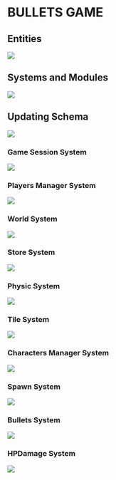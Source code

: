 # BULLETS GAME
## Entities
[![](https://mermaid.ink/img/pako:eNp9k1FvgjAQx78KuWckCgWRLHtQk-nDEhNdliy8XKAqWWlJV6LO-N1X6cApzXggd7__cdf7h54hEzmFBLZMHLI9SuVs5il39PO2dAaDZ2fF8ESlQSZu8ExwJQVjFsmEM90MM9XqXfpPSdfSTLipthbrShaKGmVTMDoVRzvH7HMnRc3znvxS8x6b1voAqodN3OC3pUGLVZdaz_8uJMuN0oSPS90LvytYcbfBo7qu8MDb8U1iG3Lvm17ahhertk_rinGi58ocS9xZfL82uDKjO08D7w-8vcGFksoSi1z_dOcrSUHtaUlTSHSY0y3WTKWQ8osuxVqJ9YlnkChZUxfqKkdF5wXuJJaQbJF9aVoh_xCibIt0CskZjpAQ3wtHEYmIHwTBJCbEhRMk8cQLgygaBVoIwpCMLy58N9-PvGEQxqE_nBCfxGMy9l2geaGEfDW3pLkslx83uvfd?type=png)](https://mermaid.live/edit#pako:eNp9k1FvgjAQx78KuWckCgWRLHtQk-nDEhNdliy8XKAqWWlJV6LO-N1X6cApzXggd7__cdf7h54hEzmFBLZMHLI9SuVs5il39PO2dAaDZ2fF8ESlQSZu8ExwJQVjFsmEM90MM9XqXfpPSdfSTLipthbrShaKGmVTMDoVRzvH7HMnRc3znvxS8x6b1voAqodN3OC3pUGLVZdaz_8uJMuN0oSPS90LvytYcbfBo7qu8MDb8U1iG3Lvm17ahhertk_rinGi58ocS9xZfL82uDKjO08D7w-8vcGFksoSi1z_dOcrSUHtaUlTSHSY0y3WTKWQ8osuxVqJ9YlnkChZUxfqKkdF5wXuJJaQbJF9aVoh_xCibIt0CskZjpAQ3wtHEYmIHwTBJCbEhRMk8cQLgygaBVoIwpCMLy58N9-PvGEQxqE_nBCfxGMy9l2geaGEfDW3pLkslx83uvfd)

## Systems and Modules
[![](https://mermaid.ink/img/pako:eNqFlVuPojAUx78K6bMaLoIOD5PMqtnxwY2Rmexmw0sDRyUpraElLit-9y0Ud0CK8gDl9Hf-58blgiIWA_LRnrBzdMSZMD6WITXk8blaBQUXkBrj8avxzrioF99xCgFwnjCqtnX0giRAFb8luIDshiq4p1GTP1lG4ramHlOCG0zx4Uu3wtuRjPFEouUPODfm8plfZ0PjvpDNwZHoKehiS9_Pdac7687WWyRkTbyJonwNZSybK9-wOCdQ6TcR1r_WO8hoLNFKZQfV8iurBh9GPxIC_Dn2LScERBe8Ly44ZYmAQLAM2lzPrApsxbkV0xp1LXhXsw7ZHgueRCt6SCi0W3vPvW-XOJUDeqQ1NEsdq-nHPVJ3tq1xawc-004jBkrohBhGFazPvXmUgiMTpS7lIa96mP_TVGxnGEr4UcP6qTbJLBghCa8ead1MBt12OTVYLowUn8r-N6Er1bgsgYuMFRpcnVsDejyJHthrzvMzGqEUshQnsfysXipLiMQRUgiRL5cx7HFORIhCepUozgULChohX2Q5jFB-irGAZYIPGU6Rv8eES-sJ09-MpTdI3iL_gv4g37InruW5lmmaLzPP9Wx3hArkj73pZOo5zsyyZ97cdaez6wj9rRWsiem4c9c257YzdV8c6QBxIt_ZjfoR1P-D6z8yugeP?type=png)](https://mermaid.live/edit#pako:eNqFlVuPojAUx78K6bMaLoIOD5PMqtnxwY2Rmexmw0sDRyUpraElLit-9y0Ud0CK8gDl9Hf-58blgiIWA_LRnrBzdMSZMD6WITXk8blaBQUXkBrj8avxzrioF99xCgFwnjCqtnX0giRAFb8luIDshiq4p1GTP1lG4ramHlOCG0zx4Uu3wtuRjPFEouUPODfm8plfZ0PjvpDNwZHoKehiS9_Pdac7687WWyRkTbyJonwNZSybK9-wOCdQ6TcR1r_WO8hoLNFKZQfV8iurBh9GPxIC_Dn2LScERBe8Ly44ZYmAQLAM2lzPrApsxbkV0xp1LXhXsw7ZHgueRCt6SCi0W3vPvW-XOJUDeqQ1NEsdq-nHPVJ3tq1xawc-004jBkrohBhGFazPvXmUgiMTpS7lIa96mP_TVGxnGEr4UcP6qTbJLBghCa8ead1MBt12OTVYLowUn8r-N6Er1bgsgYuMFRpcnVsDejyJHthrzvMzGqEUshQnsfysXipLiMQRUgiRL5cx7HFORIhCepUozgULChohX2Q5jFB-irGAZYIPGU6Rv8eES-sJ09-MpTdI3iL_gv4g37InruW5lmmaLzPP9Wx3hArkj73pZOo5zsyyZ97cdaez6wj9rRWsiem4c9c257YzdV8c6QBxIt_ZjfoR1P-D6z8yugeP)

## Updating Schema
[![](https://mermaid.ink/img/pako:eNqNVMGOmzAQ_RXL5yQCChvCYaUuyaGHVaIue2nIwYVJ4hbslTFtKeLfa7AdoLtaLUgIj9-8mXkP3OKM54AjfC747-xKhETJNmVIXQkt4ampJJTHY0KznyBOJ7RcLe9RkrRtv4v6MNr9Aia7ziQlGnK4NhXNduxCmSHR8efDfte2zy85kZRd0IFXknKG9t9_QCargQsGMk33QbhpixaThguoTqeRRUNiNSHJJIhHwsgFhIXf4hUyO69zH-qiAFnZFLO0OKtZMR83mbY_NKX1qvqmTc9fgeVjKxqkY5b8NW28_48XxZyLnDIiVbbRx5rSw9-b36C-fM56dY_HQ0EaEEgvq971vma8nZS8EaEtFaqW9eAWnw6l-d-ubQaKrU5gccJKZZR6k3nm3FyzmV2mysPUDQOYfESjyfMaFjkWsPfo_Pw5rvAClyBKQnP1k7V9JMXyCiWkOFKvOZxJXcgUp6xTUFJL_tSwDEdS1LDA9SDJlpKLICWOzqSoVPSFsG-clxakljhq8R8c-d7Kvwu8T17ob1zPdTb-Ajc4Wrp361UQuk4YeE7grEPX6xb470DhrDaeq5KC9Tr0_dDduAsMOZVcPOqDYTgfun8ztGL_?type=png)](https://mermaid.live/edit#pako:eNqNVMGOmzAQ_RXL5yQCChvCYaUuyaGHVaIue2nIwYVJ4hbslTFtKeLfa7AdoLtaLUgIj9-8mXkP3OKM54AjfC747-xKhETJNmVIXQkt4ampJJTHY0KznyBOJ7RcLe9RkrRtv4v6MNr9Aia7ziQlGnK4NhXNduxCmSHR8efDfte2zy85kZRd0IFXknKG9t9_QCargQsGMk33QbhpixaThguoTqeRRUNiNSHJJIhHwsgFhIXf4hUyO69zH-qiAFnZFLO0OKtZMR83mbY_NKX1qvqmTc9fgeVjKxqkY5b8NW28_48XxZyLnDIiVbbRx5rSw9-b36C-fM56dY_HQ0EaEEgvq971vma8nZS8EaEtFaqW9eAWnw6l-d-ubQaKrU5gccJKZZR6k3nm3FyzmV2mysPUDQOYfESjyfMaFjkWsPfo_Pw5rvAClyBKQnP1k7V9JMXyCiWkOFKvOZxJXcgUp6xTUFJL_tSwDEdS1LDA9SDJlpKLICWOzqSoVPSFsG-clxakljhq8R8c-d7Kvwu8T17ob1zPdTb-Ajc4Wrp361UQuk4YeE7grEPX6xb470DhrDaeq5KC9Tr0_dDduAsMOZVcPOqDYTgfun8ztGL_)

### Game Session System
[![](https://mermaid.ink/img/pako:eNqNk11vmzAUhv-K5atUIhkkJHxcbBdtLiotEsKr0DJ2YcVOigR2Zcw2RvnvNbZJoZ22cYFe-zzvOUf2cQdPnFAYw3PJf54esZDgy13OgPqQVKuCXRaLUQFE67rg7ObGEJ85Jhqw4m08bRjTcSXexhLc1HSxSBpcU8DP07Atj_ZdpyuPMbD_QZnse7BcfgRJiVsqDpjhCxWorSWtbFOZ8g0NgYyLksxMemcKo-xa5D_oZKB14_-iLf--R9P7Ie26lGLSWgRYZkxo7JOM2pYO5Y1tVv7vxR6S2657eCJYUgJuOWP0NCiD12qnYXKeSTnAcqWs9-iYfPtwX4MjFXx0fMrz7-84g82I6z2Ow6NRdatGqDMARtnhmY2UjWQWTkehD382XK-dGvX8dY-eDWct2X4ycdeGp_QsFRp44_jT_3UFHVhRUeGCqOfTDTs5lI-0ojmMlST0jJtS5jBnvUJxIzlq2QnGUjTUgY2-kbsCXwSuYHzGZa12nzA7cl6NkFrCuIO_YOytN6u1F0WBG7gbb711YAvjZeBHq5239b3AD11_F4a9A39rv7cKA2_rRqG_Dd3Nbh35DqSkkFwczHvXz75_AZzoQSk?type=png)](https://mermaid.live/edit#pako:eNqNk11vmzAUhv-K5atUIhkkJHxcbBdtLiotEsKr0DJ2YcVOigR2Zcw2RvnvNbZJoZ22cYFe-zzvOUf2cQdPnFAYw3PJf54esZDgy13OgPqQVKuCXRaLUQFE67rg7ObGEJ85Jhqw4m08bRjTcSXexhLc1HSxSBpcU8DP07Atj_ZdpyuPMbD_QZnse7BcfgRJiVsqDpjhCxWorSWtbFOZ8g0NgYyLksxMemcKo-xa5D_oZKB14_-iLf--R9P7Ie26lGLSWgRYZkxo7JOM2pYO5Y1tVv7vxR6S2657eCJYUgJuOWP0NCiD12qnYXKeSTnAcqWs9-iYfPtwX4MjFXx0fMrz7-84g82I6z2Ow6NRdatGqDMARtnhmY2UjWQWTkehD382XK-dGvX8dY-eDWct2X4ycdeGp_QsFRp44_jT_3UFHVhRUeGCqOfTDTs5lI-0ojmMlST0jJtS5jBnvUJxIzlq2QnGUjTUgY2-kbsCXwSuYHzGZa12nzA7cl6NkFrCuIO_YOytN6u1F0WBG7gbb711YAvjZeBHq5239b3AD11_F4a9A39rv7cKA2_rRqG_Dd3Nbh35DqSkkFwczHvXz75_AZzoQSk)

### Players Manager System
[![](https://mermaid.ink/img/pako:eNp1VE2PojAY_itNL3tRB0UZIZndGDCjB91G8LArHhqoShaKaWFmHfS_b0sL6ozLAejzPs_7nVYwymMCHbhL8_fogFkBAi-kQDyvOCM-4TzJqX_iBck2GwkBjW23oNv9Dnx_WlV-IYXaAKZvhBaXi_ISJMKLlgdJ9IcwLQyCqpJGCTZklOITYQ1dnTQdcVRVCvnGAcrpXoqUTOQAuj1JWqy0o8VKIUGgLTO0eZowAnCagmPthoMDfiPgKFz9CMOtFs6QEpx_Tf0zcFOC2SRNVWAZlWt_6DN_-fMMvFWwefJywgErKcjLoi5ffK8BBOU2gJfwKKeUFEjnVNsehNXqh3TkNZ1o6xbtUj_zpSh8zgEl77pumcttCshVWsG8KWUSx9fonwjrRoJcBTwgN42vuW1yVbUiOD7pQYMFpngvvncbg8SgAUroHuxyppm8NbrNFgBXNiIqSNzavNbW9OnWvJba9THGAruKmwD3OYAmZz0_mY6sTdUkZni7r7xeULdkTHjQCUhkzq8SsSdfJW0fv4z15UWMwZ1Nlq_TcyNR1LtW3_NUPEV7tLj_JT96X0-wAzPCMpzE4pqoJBLC4kAyEkJH_MZkh8u0CGFIL4KKyyL3TzSCTsFK0oFl3XAvwXuGM-jscMoFesT0d55nDUkcoVPBv9Dp90zL6g_NZ8McWoZlm8MOPEGn27etnmWYg6FhW9azbY3Hlw78qF30e8ZoaBvjwXj8PBjZljnqQBInRc4W6mqrb7jLP67ciX0?type=png)](https://mermaid.live/edit#pako:eNp1VE2PojAY_itNL3tRB0UZIZndGDCjB91G8LArHhqoShaKaWFmHfS_b0sL6ozLAejzPs_7nVYwymMCHbhL8_fogFkBAi-kQDyvOCM-4TzJqX_iBck2GwkBjW23oNv9Dnx_WlV-IYXaAKZvhBaXi_ISJMKLlgdJ9IcwLQyCqpJGCTZklOITYQ1dnTQdcVRVCvnGAcrpXoqUTOQAuj1JWqy0o8VKIUGgLTO0eZowAnCagmPthoMDfiPgKFz9CMOtFs6QEpx_Tf0zcFOC2SRNVWAZlWt_6DN_-fMMvFWwefJywgErKcjLoi5ffK8BBOU2gJfwKKeUFEjnVNsehNXqh3TkNZ1o6xbtUj_zpSh8zgEl77pumcttCshVWsG8KWUSx9fonwjrRoJcBTwgN42vuW1yVbUiOD7pQYMFpngvvncbg8SgAUroHuxyppm8NbrNFgBXNiIqSNzavNbW9OnWvJba9THGAruKmwD3OYAmZz0_mY6sTdUkZni7r7xeULdkTHjQCUhkzq8SsSdfJW0fv4z15UWMwZ1Nlq_TcyNR1LtW3_NUPEV7tLj_JT96X0-wAzPCMpzE4pqoJBLC4kAyEkJH_MZkh8u0CGFIL4KKyyL3TzSCTsFK0oFl3XAvwXuGM-jscMoFesT0d55nDUkcoVPBv9Dp90zL6g_NZ8McWoZlm8MOPEGn27etnmWYg6FhW9azbY3Hlw78qF30e8ZoaBvjwXj8PBjZljnqQBInRc4W6mqrb7jLP67ciX0)

### World System
[![](https://mermaid.ink/img/pako:eNqNVF1vmzAU_SuWn1opyQI0EeRhU5Nm06RGinCkSIM8WOAmSIAj22zLEP-9_mKBNknLA_iee87l-vjKNUxoSuAMvuT0T3LATIDNU1wC-TxTnG4py9Mo-oELggjnGS13OzAcfgXP22VdKwbQFLD8TUrRNHFptOvDiWcJOnFBiigykVWuUVjXBgGM4PSkVEqzyXLCV7jEe8JapcaAiax-s1IFTKKnX8jucSIIe1vknLAlFrrEGe7XmVd5TgRv1Ta00rlSWugsM8KOS5qLlEdIKE_fmHSJvVbsNa44uWypdBwMR8p65bpZhd-R9RuFBvrJH_PctM6travrucWN3Px6qotEXx4ZAaFyAkgUcAN_i-Odkest2S717jQabpfvMNTuMET2W9m9y4Ut1lIQ6lW3Fkk_7FQywmnFEsKbxpyFoIxEUdjCBtjtbH3lvdlDz3st7RxU-6NQ_kb1ZDywvO7MtzQzse8Gu5e-Mrc9Tm8m2y4QUuNFjx-1gW63gT7RBrrRhvL77s74lnEdZuX-_r5zvm1aB21GGtiRyai0svi_z5fe5wgOYEFYgbNU3l-1QmIoDqQgMZzJZUpecJWLGMZlI6m4EhSdygTOBKvIAFbHFAvylOE9w0ULHnH5i9JuCGc1_AtnQy8YOeNpEPgPD9507E2c6QCeJO74zmg89j3PcQPfd33HbQbwn67hjFzXC_xgPPEkYeL6kwEkaSYHb2XuXH31Nq8-jMS2?type=png)](https://mermaid.live/edit#pako:eNqNVF1vmzAU_SuWn1opyQI0EeRhU5Nm06RGinCkSIM8WOAmSIAj22zLEP-9_mKBNknLA_iee87l-vjKNUxoSuAMvuT0T3LATIDNU1wC-TxTnG4py9Mo-oELggjnGS13OzAcfgXP22VdKwbQFLD8TUrRNHFptOvDiWcJOnFBiigykVWuUVjXBgGM4PSkVEqzyXLCV7jEe8JapcaAiax-s1IFTKKnX8jucSIIe1vknLAlFrrEGe7XmVd5TgRv1Ta00rlSWugsM8KOS5qLlEdIKE_fmHSJvVbsNa44uWypdBwMR8p65bpZhd-R9RuFBvrJH_PctM6travrucWN3Px6qotEXx4ZAaFyAkgUcAN_i-Odkest2S717jQabpfvMNTuMET2W9m9y4Ut1lIQ6lW3Fkk_7FQywmnFEsKbxpyFoIxEUdjCBtjtbH3lvdlDz3st7RxU-6NQ_kb1ZDywvO7MtzQzse8Gu5e-Mrc9Tm8m2y4QUuNFjx-1gW63gT7RBrrRhvL77s74lnEdZuX-_r5zvm1aB21GGtiRyai0svi_z5fe5wgOYEFYgbNU3l-1QmIoDqQgMZzJZUpecJWLGMZlI6m4EhSdygTOBKvIAFbHFAvylOE9w0ULHnH5i9JuCGc1_AtnQy8YOeNpEPgPD9507E2c6QCeJO74zmg89j3PcQPfd33HbQbwn67hjFzXC_xgPPEkYeL6kwEkaSYHb2XuXH31Nq8-jMS2)

### Store System
[![](https://mermaid.ink/img/pako:eNptkl1rgzAUhv9KOFcb2KL90OjFLjbpVQulFgZTL4KmrUxNSSKbE__7YjTtKMtFkvOe5z357CBjOYUATiX7yi6ES3QMkxqp9s54mcexHtIUzWYvaHvYRF23ZSRHnArW8IyKvk_q0TBk0Ww-cIo4GGDDWRUW4vNJ-24yGnQ0JJ5H055wUdTnkEgyVYlulc2qOslOKGqFpJVaW29rf2lFkY1aHI9RmhqrRo5FScWO1ORMuQG1NpV6wN_UTZBMUv7ouSceHK9NWVIpDDeFBhoOYg7zX3-PwIKK8ooUuXqUblASkBda0QQCNc3piTSlTCCpe4WSRrKorTMIJG-oBc01J5KGBTlzUhnxSuoPxv6GEHTwDcHC9-eubXs2Vh12FmsLWgiclT_Hq6XrLT3btdcrr7fgR_vtgfYxdrG9cBwfr7EFNC8k47vxE-m_1P8CqRa9SQ?type=png)](https://mermaid.live/edit#pako:eNptkl1rgzAUhv9KOFcb2KL90OjFLjbpVQulFgZTL4KmrUxNSSKbE__7YjTtKMtFkvOe5z357CBjOYUATiX7yi6ES3QMkxqp9s54mcexHtIUzWYvaHvYRF23ZSRHnArW8IyKvk_q0TBk0Ww-cIo4GGDDWRUW4vNJ-24yGnQ0JJ5H055wUdTnkEgyVYlulc2qOslOKGqFpJVaW29rf2lFkY1aHI9RmhqrRo5FScWO1ORMuQG1NpV6wN_UTZBMUv7ouSceHK9NWVIpDDeFBhoOYg7zX3-PwIKK8ooUuXqUblASkBda0QQCNc3piTSlTCCpe4WSRrKorTMIJG-oBc01J5KGBTlzUhnxSuoPxv6GEHTwDcHC9-eubXs2Vh12FmsLWgiclT_Hq6XrLT3btdcrr7fgR_vtgfYxdrG9cBwfr7EFNC8k47vxE-m_1P8CqRa9SQ)

### Physic System
[![](https://mermaid.ink/img/pako:eNqNVW1v2jAQ_iuWP1EJGO8FpHZak6itBA0iVGgjfPAS02ZLYpQ4bZnhv8-xHROyspYP2L577sXney4MesTHcAw3IXn1nlFCwcJ0Y8B_DiUJXq3Esl6DRuMaTBzGJgT5wNmlFEeHgxtL7JIkob9aiUVh5xw7z-IS9AzQ4UAeZFtByv-bLAwxTaVqtVJHZWmYNmNGghHFwAxiFAUesH_-wh4tnJyYCxvTthgzMZdihQXWC461hbNFr3ERThw-H83g9UMexckUxegJJ4UbLU-B0iiXPBlpuQhCXKDzvY65tHTMJQrD9DTZo5l0txR3S2lCdu_Do1IU77fOY7FgLFeCXHq0UbcybXB1dQ32xt23h1vL3ANzJ24vL59KFL_KJ1BT8hLETxbynlXtPzaZ45SEL9ggYRikAYk_YcKrVkHlxTAwL4hK9iPAxKnoJ0EUUNG1ZwA6v9uEZNu0KJ5gS6MpuKNWLuE1MBFFUjDHzhF7opmhLMVSJ7YKrxxxcqkKcZYJieOc2FW0i4Vcq29w5mUE9n5uT1df7lNgZxSQDW_f7VfXXf_P5HFWNHVuLGX775azB7Y9_UfxYO_B_dIQMXQJUx2Cq8oeNKKmdxcq0fSGZLGHhSO5PTp5V1f2W-0x1Ua65QTUsHRJcT7bMPJ3emYJGpX6g9-VMVU0-oxBhLYAS14J6MlgUuFyquuQVgl8NzNRxMdGwV15Wqvr5QVn7HHrI8qfA8xIGtDcg6LEiafjwDjaykHz7uiqgCpJ6x7X3BCo_HUrBZSckNqlUVGWBtjR9JTW4BzZymlqCn-ILpOzVlO0u7goMa1WE0sh4xyq1fhfLHCwDiOcRCjw-XeT5QgX8jeOsAvHfOvjDcpC6kI3PnAoyihxdrEHxxsUprgOs_ylsBmgpwRFWrpF8Q9C-JkmmTzCMYNvcNzodtvNUafVb7UvW8PRsNerwx0X97rNVn8wGHb6w8FgMBp1DnX4R3hoN3vd3qA3bHX77U7_ctDq1CH2A_4dn8pvvfjkH_4CMKuPVQ?type=png)](https://mermaid.live/edit#pako:eNqNVW1v2jAQ_iuWP1EJGO8FpHZak6itBA0iVGgjfPAS02ZLYpQ4bZnhv8-xHROyspYP2L577sXney4MesTHcAw3IXn1nlFCwcJ0Y8B_DiUJXq3Esl6DRuMaTBzGJgT5wNmlFEeHgxtL7JIkob9aiUVh5xw7z-IS9AzQ4UAeZFtByv-bLAwxTaVqtVJHZWmYNmNGghHFwAxiFAUesH_-wh4tnJyYCxvTthgzMZdihQXWC461hbNFr3ERThw-H83g9UMexckUxegJJ4UbLU-B0iiXPBlpuQhCXKDzvY65tHTMJQrD9DTZo5l0txR3S2lCdu_Do1IU77fOY7FgLFeCXHq0UbcybXB1dQ32xt23h1vL3ANzJ24vL59KFL_KJ1BT8hLETxbynlXtPzaZ45SEL9ggYRikAYk_YcKrVkHlxTAwL4hK9iPAxKnoJ0EUUNG1ZwA6v9uEZNu0KJ5gS6MpuKNWLuE1MBFFUjDHzhF7opmhLMVSJ7YKrxxxcqkKcZYJieOc2FW0i4Vcq29w5mUE9n5uT1df7lNgZxSQDW_f7VfXXf_P5HFWNHVuLGX775azB7Y9_UfxYO_B_dIQMXQJUx2Cq8oeNKKmdxcq0fSGZLGHhSO5PTp5V1f2W-0x1Ua65QTUsHRJcT7bMPJ3emYJGpX6g9-VMVU0-oxBhLYAS14J6MlgUuFyquuQVgl8NzNRxMdGwV15Wqvr5QVn7HHrI8qfA8xIGtDcg6LEiafjwDjaykHz7uiqgCpJ6x7X3BCo_HUrBZSckNqlUVGWBtjR9JTW4BzZymlqCn-ILpOzVlO0u7goMa1WE0sh4xyq1fhfLHCwDiOcRCjw-XeT5QgX8jeOsAvHfOvjDcpC6kI3PnAoyihxdrEHxxsUprgOs_ylsBmgpwRFWrpF8Q9C-JkmmTzCMYNvcNzodtvNUafVb7UvW8PRsNerwx0X97rNVn8wGHb6w8FgMBp1DnX4R3hoN3vd3qA3bHX77U7_ctDq1CH2A_4dn8pvvfjkH_4CMKuPVQ)

### Tile System
[![](https://mermaid.ink/img/pako:eNqdVV1P2zAU_SuRn4rUdv0CSiWYRhIBWlkrAqq2tA9e4pZsjo1sB9al_e_zZ5N2wKTlIbHPPec4vr62S5DQFIERWGL6kjxCJrz7YE48-USCMhTH-rNYeK3WhTeOynJMYepFay5Qvt0a5owynMax_ljmnWTeFeSAeD0NYA5XyKBxbHpWEkzCsvycYYxSb_L9B0qEFz4jIpx4-rjmWRKSVUasgZY9TJXu4SmFIiMrb0q5yCixDlxbIO1hXMaR12qrqahp6FaExH2GEUeSfX5-4W38609frsKN51CbjhrN6S5h8nPFaEFSHdqXV0EfYVy5HIq0mR-FO9cZxPgVPwXvO1VE4zEL3wxN3guZxhQWHNlUq6ZB72y-5GKamFpVjQROeMOVZfzhhut_9D7O5wsT2XwNo40XIC4YXauYsagB706xzjNDqhmamFp2A17VU6rVeJxxsQsqeQU83IevGPiUsjQjUCAerAnMs8TVjxX5EzewzHJZ-gxJrv5f7qpUV-PfRRrHBlssrD6q9NETfCH7BhpyShN3ykCNbHPyf0NPqqH3d5g2ONyd11O7fZ1e5q6200wNaQNuHXycyd4UwzVizsVglYU_OfDwasl329b5yQMJJgIxfguJ_LPKdBdQxm5pqv2ptAVjcmCLGcJBnWjeG-XztuBSN32Ki5xYwAylcHsgujrW8dmhYPYPQa1o7W_UBKZKCraECdJtNUPrckgzO2ePs5-WWtAej_JYbDTUWy7P0VHtOGg09Mdh8hhoNOSLWJ4zeO1d9UAT5IjlMEvllVMqZA7EI8rRHIxkM0VLWGAxB3OylVRYCBqtSQJGS4g5aoJC1Q0KMrhiMN-hT5B8o1T2BStMF4xK8AuMut1eu9_p9c-6neNeb3DSbYI1GLWGnWH7dNg57XROhv3js_5w2wS_tUG3fTroDnqdk37vbHDc7Q-aAKWZvABvzSWp78rtHxg_VEE?type=png)](https://mermaid.live/edit#pako:eNqdVV1P2zAU_SuRn4rUdv0CSiWYRhIBWlkrAqq2tA9e4pZsjo1sB9al_e_zZ5N2wKTlIbHPPec4vr62S5DQFIERWGL6kjxCJrz7YE48-USCMhTH-rNYeK3WhTeOynJMYepFay5Qvt0a5owynMax_ljmnWTeFeSAeD0NYA5XyKBxbHpWEkzCsvycYYxSb_L9B0qEFz4jIpx4-rjmWRKSVUasgZY9TJXu4SmFIiMrb0q5yCixDlxbIO1hXMaR12qrqahp6FaExH2GEUeSfX5-4W38609frsKN51CbjhrN6S5h8nPFaEFSHdqXV0EfYVy5HIq0mR-FO9cZxPgVPwXvO1VE4zEL3wxN3guZxhQWHNlUq6ZB72y-5GKamFpVjQROeMOVZfzhhut_9D7O5wsT2XwNo40XIC4YXauYsagB706xzjNDqhmamFp2A17VU6rVeJxxsQsqeQU83IevGPiUsjQjUCAerAnMs8TVjxX5EzewzHJZ-gxJrv5f7qpUV-PfRRrHBlssrD6q9NETfCH7BhpyShN3ykCNbHPyf0NPqqH3d5g2ONyd11O7fZ1e5q6200wNaQNuHXycyd4UwzVizsVglYU_OfDwasl329b5yQMJJgIxfguJ_LPKdBdQxm5pqv2ptAVjcmCLGcJBnWjeG-XztuBSN32Ki5xYwAylcHsgujrW8dmhYPYPQa1o7W_UBKZKCraECdJtNUPrckgzO2ePs5-WWtAej_JYbDTUWy7P0VHtOGg09Mdh8hhoNOSLWJ4zeO1d9UAT5IjlMEvllVMqZA7EI8rRHIxkM0VLWGAxB3OylVRYCBqtSQJGS4g5aoJC1Q0KMrhiMN-hT5B8o1T2BStMF4xK8AuMut1eu9_p9c-6neNeb3DSbYI1GLWGnWH7dNg57XROhv3js_5w2wS_tUG3fTroDnqdk37vbHDc7Q-aAKWZvABvzSWp78rtHxg_VEE)

### Characters Manager System
[![](https://mermaid.ink/img/pako:eNp9VW1vmzAQ_iuWP6VSkjUvpUmkbmqBdJWSgkrbaUv6wQM3YSJ2BaZdRvPfd34B8qbwAey75x6f7x6bAoc8oniEXxP-ES5JKtCjM2cInkDwlM5m6vPyglqtr2gSFMWEkwgF60zQ1WajkT94mkSzmfoY5AMgH3K2B9RvPyFrmmbaNZuZKZoSRhY0NQRPvl0UT28RETRCNmeMhnJUgt13ykRJG7yRDzblUZ7IfOUkMyxjSGOcUqohR_AmWduFdCmJ1siGGhBYKq2X0EHXoYg5q7I2U7PO9BoIpvw9ZgsD3M3wZHAgg4MlF0dD_eU6i0OXLWJGq5IpW1UpzzWlksv7PFMk3u8_UDJdKVqxPcYJrdJQk5Ll0fa2WKQLys7TKGbQgqyk22yQLIgmmwSo1ZaykJKoRg4RRM98kmfU7EIOtfXBRIE8SiKpFGWDruvBnW_Pvtxlpt_oIxZLnou6O9_m8xcdW4fYvgqpOyijUEQTWiunjrsr4z5_usEnslMK-6xjlcv2XAO2_W2wozj3wE4JPu51PO0dm-3f3Qd6iwwarxQphS6DICaTeW6vGBhuKVWTm-Ohg_qBDo2XJGGeANUzTXgWi_U45SsnTqGHptLe815sUMXeuAdt8YxPn0hfUkqRKdstFdVms0mclSvYBzSgsW0apb8tkZXbga0VhW4IcsC1ikNzDIwMSzU7EqjLfRpoyyNiGLVHi-O7v3vYHIkzhKdwgTyxsme7ZihqeWkdzwfJdoTQjiqxmzqxmzyBhfcYbbdiNEVOabZ_N9XlV2f5oCFHUVKAxrGn_asrkJ39_fr-1nU-t8JMSrsSOIE2twTcCY2GfMPFcna2dR80GupT2kAnjQa82Bbu2Lue4SZe0XRF4gj-YIW0zLFY0hWd4xEMI_pK8kTM8ZxtAEpywYM1C_HolSQZbeJc7cSJySIlq8r6RtgvzmEu0lxP8ajAf_Go1ekO2sNOp9sbWt3-ebfX7zfxGuwXnV7b6nUGQ2t42bUurO6mif8pik7burS6Q-v8cng-7F8MBk1Moxj-qFP911U_381_6T9odw?type=png)](https://mermaid.live/edit#pako:eNp9VW1vmzAQ_iuWP6VSkjUvpUmkbmqBdJWSgkrbaUv6wQM3YSJ2BaZdRvPfd34B8qbwAey75x6f7x6bAoc8oniEXxP-ES5JKtCjM2cInkDwlM5m6vPyglqtr2gSFMWEkwgF60zQ1WajkT94mkSzmfoY5AMgH3K2B9RvPyFrmmbaNZuZKZoSRhY0NQRPvl0UT28RETRCNmeMhnJUgt13ykRJG7yRDzblUZ7IfOUkMyxjSGOcUqohR_AmWduFdCmJ1siGGhBYKq2X0EHXoYg5q7I2U7PO9BoIpvw9ZgsD3M3wZHAgg4MlF0dD_eU6i0OXLWJGq5IpW1UpzzWlksv7PFMk3u8_UDJdKVqxPcYJrdJQk5Ll0fa2WKQLys7TKGbQgqyk22yQLIgmmwSo1ZaykJKoRg4RRM98kmfU7EIOtfXBRIE8SiKpFGWDruvBnW_Pvtxlpt_oIxZLnou6O9_m8xcdW4fYvgqpOyijUEQTWiunjrsr4z5_usEnslMK-6xjlcv2XAO2_W2wozj3wE4JPu51PO0dm-3f3Qd6iwwarxQphS6DICaTeW6vGBhuKVWTm-Ohg_qBDo2XJGGeANUzTXgWi_U45SsnTqGHptLe815sUMXeuAdt8YxPn0hfUkqRKdstFdVms0mclSvYBzSgsW0apb8tkZXbga0VhW4IcsC1ikNzDIwMSzU7EqjLfRpoyyNiGLVHi-O7v3vYHIkzhKdwgTyxsme7ZihqeWkdzwfJdoTQjiqxmzqxmzyBhfcYbbdiNEVOabZ_N9XlV2f5oCFHUVKAxrGn_asrkJ39_fr-1nU-t8JMSrsSOIE2twTcCY2GfMPFcna2dR80GupT2kAnjQa82Bbu2Lue4SZe0XRF4gj-YIW0zLFY0hWd4xEMI_pK8kTM8ZxtAEpywYM1C_HolSQZbeJc7cSJySIlq8r6RtgvzmEu0lxP8ajAf_Go1ekO2sNOp9sbWt3-ebfX7zfxGuwXnV7b6nUGQ2t42bUurO6mif8pik7burS6Q-v8cng-7F8MBk1Moxj-qFP911U_381_6T9odw)

### Spawn System
[![](https://mermaid.ink/img/pako:eNqFU2FvmzAQ_SuWP20SyWgDBJDaqSKk64dOU4w0bSEfLLg0aIAjY5alhP8-Gzul0VoNJLDfvffudD53OGM54BBvS3bIdpQLlCzSGsknKUogx0ZAtV6rdbPZoMnkFkUk7rqIAxWAyJ4e6gbFv6EWfX_WZb-AK436G1GSdF1SVGCiZ24kM9JMAG8eaU2fgJ8TjgFkIsaIRDL7kHYUX-Y3ziRGk6kSgDBV3tzcolP05e7rfbw4mdI1WZpq8j2Ib6wpRMHq0V3bKPoLZmQXmOatovj9oKwlomWZq-oH4IF8j9afHhrNRodC7Fgr0EBih_pzmm5MU5NRoFenHzE5yR4w1oBGliStNXtJum7JAVCjbPten9vbvdaKlWrrCmh-_Let_1ebBmueKuiDqWsIfNSBlnNpNyDmiF4hA-VODtWweOsY3tG8amn68o5jcPkdd9jCFfCKFrmc_U4hKRY7qCDFoVzmsKVtKVKc1r2k0lYwcqwzHAregoXbfS6nf1HQJ04rHG5p2Uh0T-ufjFVnktzisMN_cBjMpzPb8X3X95xrd-5fWfiIw4kfTJ3ADvxr23U9z7G93sLPg4E9DWx_5ruePfM8d-5czSwMeSEYf9S3dbi0_V8X2zLB?type=png)](https://mermaid.live/edit#pako:eNqFU2FvmzAQ_SuWP20SyWgDBJDaqSKk64dOU4w0bSEfLLg0aIAjY5alhP8-Gzul0VoNJLDfvffudD53OGM54BBvS3bIdpQLlCzSGsknKUogx0ZAtV6rdbPZoMnkFkUk7rqIAxWAyJ4e6gbFv6EWfX_WZb-AK436G1GSdF1SVGCiZ24kM9JMAG8eaU2fgJ8TjgFkIsaIRDL7kHYUX-Y3ziRGk6kSgDBV3tzcolP05e7rfbw4mdI1WZpq8j2Ib6wpRMHq0V3bKPoLZmQXmOatovj9oKwlomWZq-oH4IF8j9afHhrNRodC7Fgr0EBih_pzmm5MU5NRoFenHzE5yR4w1oBGliStNXtJum7JAVCjbPten9vbvdaKlWrrCmh-_Let_1ebBmueKuiDqWsIfNSBlnNpNyDmiF4hA-VODtWweOsY3tG8amn68o5jcPkdd9jCFfCKFrmc_U4hKRY7qCDFoVzmsKVtKVKc1r2k0lYwcqwzHAregoXbfS6nf1HQJ04rHG5p2Uh0T-ufjFVnktzisMN_cBjMpzPb8X3X95xrd-5fWfiIw4kfTJ3ADvxr23U9z7G93sLPg4E9DWx_5ruePfM8d-5czSwMeSEYf9S3dbi0_V8X2zLB)

### Bullets System
[![](https://mermaid.ink/img/pako:eNqFVO-PmkAQ_Vc2-4lL1IiKAsldUsXcJfUq0ZomxfuwhTndBpYLLG0t5__eWXZRYprWD_tj5r03mTesNY3zBKhPX9P8Z3xkhSSfg70g-NvKvIAoaraXF9LvP5DVtq5XOUvI9lRKyM5njfySF2kSRc1mkBtEbirRAWroAkuwWEJRPjPBDlBoQBRdE8RkjNJivqzrRQFMAplXaQqSLH-AkG3xpzBgGeJbIX0z5GCN5I8cWQlZf_sO8Q05PJ5KHrdUfTPUXai4u7eESS4OJMxLyXNhVMpGBlCHaCG9rrakP1A-oUeXQ8Ak0-GQVSWYwuqooxtDQrtal5RzTQybJ_f3D-R98fTh0-MyeDcWlMZNTGtcsL5hYuf_Yqq0wemAaldHHkGueCn1ZTdfXkYXrC-DCLhgGY-NG-iCcuzvZrb16joArA83c_gvczfvjsE0cbW_-URSjlphyk6d76mJKREt0xL71w7blBqSZakVK9zddQZkWc3WxtBcy8JFdHBqpT2aQZExnuBDqlVkT-URMthTH48JvLIqlXu6F2eEskrm25OIqS-LCnq0Ur1BwNmhYFkbfGPia553r9Sv6S_qe-OB7Tozz51OnKHtOeMePVHfng5mI8eeeLYzmU7HQ3d67tHfjYA9GLrDseN6nmvbo9HM8XoUEo6v-lm__OYP4PwHkM1GlA?type=png)](https://mermaid.live/edit#pako:eNqFVO-PmkAQ_Vc2-4lL1IiKAsldUsXcJfUq0ZomxfuwhTndBpYLLG0t5__eWXZRYprWD_tj5r03mTesNY3zBKhPX9P8Z3xkhSSfg70g-NvKvIAoaraXF9LvP5DVtq5XOUvI9lRKyM5njfySF2kSRc1mkBtEbirRAWroAkuwWEJRPjPBDlBoQBRdE8RkjNJivqzrRQFMAplXaQqSLH-AkG3xpzBgGeJbIX0z5GCN5I8cWQlZf_sO8Q05PJ5KHrdUfTPUXai4u7eESS4OJMxLyXNhVMpGBlCHaCG9rrakP1A-oUeXQ8Ak0-GQVSWYwuqooxtDQrtal5RzTQybJ_f3D-R98fTh0-MyeDcWlMZNTGtcsL5hYuf_Yqq0wemAaldHHkGueCn1ZTdfXkYXrC-DCLhgGY-NG-iCcuzvZrb16joArA83c_gvczfvjsE0cbW_-URSjlphyk6d76mJKREt0xL71w7blBqSZakVK9zddQZkWc3WxtBcy8JFdHBqpT2aQZExnuBDqlVkT-URMthTH48JvLIqlXu6F2eEskrm25OIqS-LCnq0Ur1BwNmhYFkbfGPia553r9Sv6S_qe-OB7Tozz51OnKHtOeMePVHfng5mI8eeeLYzmU7HQ3d67tHfjYA9GLrDseN6nmvbo9HM8XoUEo6v-lm__OYP4PwHkM1GlA)


### HPDamage System
[![](https://mermaid.ink/img/pako:eNqllG1v2jAQgP-K5c_AVgJpEqmdSpKNaupApdI0Ej548QGZHLtynHUZ4b_PwYkIFaiVlkiW7-65F99Z3uFEUMAeXjPxkmyJVOgpiDnS36RgDFS-KHMFWRQ14mqF-v1b5M_C3c6XQBSg2c9fkCgU_gau9nvj7OtQJFEg8wfCyQakCfMu36eUQZu13v9nzig6GlBjaSI-1hED0Oc6H3G-LfM0Cfkm5RBFRmqLqWsRjKV5KvjRq6lkFqL-QFN3lDZxb25uUeVP7759CasmV27gxxY2hbzJ-w3-OZW5MpZTwwISwWnX0kENcu9PgujDfY58wtEEdOpcSVEC_RTHK-PTjfJupxoxcPUjXFSaZEnB9MACkum-d08VVGg6bwp_RZls0_nykG06R0uQopNEW7pJun27QMzCdjRBPfKvqb7L9NXID2P9LiSj5t60Hk3zzdQLKTV8sbfnkdNWnmdOVAdIn7vf9OESYvp1yfrGvMxfu55bjxLu4QxkRlKqn4ldrYmx2kIGMfb0lsKaFEzFOOZ7jZJCiUXJE-wpWUAPF8-0HmxKNpJk2FsTlmvtM-FLIbIW0iL2dvgP9q5G9sByLMsdWnpxRpbTwyX2nMH4eji0R_b1lTUc285o38N_DwE-DhzXdUe2a2nt2OphoKkS8sG8aofHbf8PZeGM8A?type=png)](https://mermaid.live/edit#pako:eNqllG1v2jAQgP-K5c_AVgJpEqmdSpKNaupApdI0Ej548QGZHLtynHUZ4b_PwYkIFaiVlkiW7-65F99Z3uFEUMAeXjPxkmyJVOgpiDnS36RgDFS-KHMFWRQ14mqF-v1b5M_C3c6XQBSg2c9fkCgU_gau9nvj7OtQJFEg8wfCyQakCfMu36eUQZu13v9nzig6GlBjaSI-1hED0Oc6H3G-LfM0Cfkm5RBFRmqLqWsRjKV5KvjRq6lkFqL-QFN3lDZxb25uUeVP7759CasmV27gxxY2hbzJ-w3-OZW5MpZTwwISwWnX0kENcu9PgujDfY58wtEEdOpcSVEC_RTHK-PTjfJupxoxcPUjXFSaZEnB9MACkum-d08VVGg6bwp_RZls0_nykG06R0uQopNEW7pJun27QMzCdjRBPfKvqb7L9NXID2P9LiSj5t60Hk3zzdQLKTV8sbfnkdNWnmdOVAdIn7vf9OESYvp1yfrGvMxfu55bjxLu4QxkRlKqn4ldrYmx2kIGMfb0lsKaFEzFOOZ7jZJCiUXJE-wpWUAPF8-0HmxKNpJk2FsTlmvtM-FLIbIW0iL2dvgP9q5G9sByLMsdWnpxRpbTwyX2nMH4eji0R_b1lTUc285o38N_DwE-DhzXdUe2a2nt2OphoKkS8sG8aofHbf8PZeGM8A)


